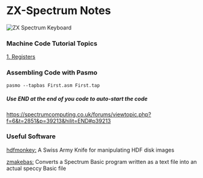 # ZX-Spectrum Notes

![ZX Spectrum Keyboard](https://github.com/spectrumcomputing/ZX-Spectrum/blob/main/ZX%20Keyboard.png)


### Machine Code Tutorial Topics

[1. Registers](https://github.com/spectrumcomputing/ZX-Spectrum/blob/main/Registers.md)


### Assembling Code with Pasmo
```
pasmo --tapbas First.asm First.tap
```
##### Use END at the end of you code to auto-start the code

https://spectrumcomputing.co.uk/forums/viewtopic.php?f=6&t=2851&p=39213&hilit=END#p39213

### Useful Software

[hdfmonkey:](https://github.com/gasman/hdfmonkey) A Swiss Army Knife for manipulating HDF disk images

[zmakebas:](https://derekbolli.wordpress.com/2012/11/16/create-zx-spectrum-basic-program-tap-file-from-text-source-file-in-bbedit-using-zmakebas/) Converts a Spectrum Basic program written as a text file into an actual speccy Basic file
